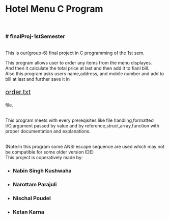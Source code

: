 <h1>Hotel Menu C Program</h1> 
<br><h3># finalProj-1stSemester</h3><br>
This is our(group-6) final project in C programming of the 1st sem.

<p>This program allows user to order any items from the menu displayes.<br>And then it calculate the total price at last and then add it to fianl bill.<br>Also this program asks users name,address, and mobile number and add to bill at last and further save it in <p style="font-size: 20px;"> <a href="https://github.com/ketan-karn/finalProj-1stSemester/blob/main/order.txt">order.txt</a></p> file.   </p>
<br>This program meets with every prereqisites like file handling,formatted I/O,argument passed by value and by reference,struct,array,function with proper documentation and explanations.

<br>(Note:In this program some ANSI escape sequence are used which may not be compatible for some older version IDE)
<br>This project is coperatively made by:<br>
<ul>
  <li><h3>Nabin Singh Kushwaha</h3></li>
    <li><h3>Narottam Parajuli</h3></li>
  <li><h3>Nischal Poudel</h3></li>
  <li><h3>Ketan Karna</h3></li>
</ul>
